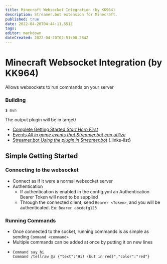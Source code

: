 ```yaml
---
title: Minecraft Websocket Integration (by KK964)
description: Streamer.bot extension for Minecraft.
published: true
date: 2022-04-20T04:44:11.551Z
tags: 
editor: markdown
dateCreated: 2022-04-20T02:51:00.284Z
---
```


# Minecraft Websocket Integration (by KK964)

 Allows websockets to run commands on your server

### Building
    $ mvn
The output plugin will be in target/

* [Complete Getting Started *Start Here First*](/integrated-games/minecraft/getting-started)
* [Events *All in game events that Streamer.bot can utilize*](/integrated-games/minecraft/events)
* [Streamer.bot *Using the plugin in Streamer.bot*](/integrated-games/minecraft/streamer-bot)
{.links-list}

## Simple Getting Started

### Connecting to the websocket
- Connect as if it were a normal websocket server
- Authentication
  - If authentication is enabled in the config.yml an Authentication Bearer Token will need to be supplied
  - Through the connected client, send `Bearer <Token>`, and you will be authenticated. Ex: `Bearer abcdefg123`

### Running Commands
- Once connected to the socket, running commands is as simple as sending `Command <command>`
- Multiple commands can be added at once by putting it on new lines
- ```
  Command say hi
  Command /tellraw @a {"text":"Hi! (but in red)","color":"red"}